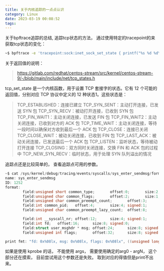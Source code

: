 ```yaml
---
title: 关于内核追踪的一点点认识
category: Linux
date: 2023-03-19 00:08:52
tags:
---
```



关于bpftrace追踪的总结, 追踪tcp状态的方法， 通过使用特定的tracepoint的来获取tcp状态的变化： 

```bash 
~$ bpftrace -e 'tracepoint:sock:inet_sock_set_state { printf("%s %d %d\n", comm, pid, args->newstate); }'
```

关于返回值的说明： 
  > https://gitlab.com/redhat/centos-stream/src/kernel/centos-stream-9/-/blob/main/include/net/tcp_states.h  

tcp_set_state 是一个内核函数，用于设置 TCP 套接字的状态。它有 12 个可能的返回值，分别对应 TCP 协议中定义的 12 种状态1。这些状态是：
  > TCP_ESTABLISHED：连接已建立
  > TCP_SYN_SENT：主动打开连接，已发送 SYN 包
  > TCP_SYN_RECV：被动打开连接，已收到 SYN 包
  > TCP_FIN_WAIT1：主动关闭连接，已发送 FIN 包
  > TCP_FIN_WAIT2：主动关闭连接，已收到对方的 ACK 包
  > TCP_TIME_WAIT：主动关闭连接，等待一段时间以确保对方收到最后一个 ACK 包
  > TCP_CLOSE：连接已关闭
  > TCP_CLOSE_WAIT：被动关闭连接，已收到 FIN 包
  > TCP_LAST_ACK：被动关闭连接，已发送最后一个 ACK 包
  > TCP_LISTEN：监听状态，等待被动打开连接
  > TCP_CLOSING：双方同时关闭连接，交换 FIN 和 ACK 包的过程中
  > TCP_NEW_SYN_RECV：临时状态，用于处理 SYN 队列溢出的情况

追踪点还是比较简单的， 查看追踪点可用的参数。 
```c
~$ cat /sys/kernel/debug/tracing/events/syscalls/sys_enter_sendmsg/format
name: sys_enter_sendmsg
ID: 1252
format:
        field:unsigned short common_type;       offset:0;       size:2; signed:0;
        field:unsigned char common_flags;       offset:2;       size:1; signed:0;
        field:unsigned char common_preempt_count;       offset:3;       size:1; signed:0;
        field:int common_pid;   offset:4;       size:4; signed:1;
        field:unsigned char common_preempt_lazy_count;  offset:8;       size:1; signed:0;

        field:int __syscall_nr; offset:12;      size:4; signed:1;
        field:int fd;   offset:16;      size:8; signed:0;
        field:struct user_msghdr * msg; offset:24;      size:8; signed:0;
        field:unsigned int flags;       offset:32;      size:8; signed:0;

print fmt: "fd: 0x%08lx, msg: 0x%08lx, flags: 0x%08lx", ((unsigned long)(REC->fd)), ((unsigned long)(REC->msg)), ((unsigned long)(REC->flags))
```

如果是使用 kprobe 的话， 不能使用 args， 需要使用确定的arg0 - argN， 这个部分还在摸索， 目前尝试用这个参数还是失败。 取到对应的得值但是print不出来。
